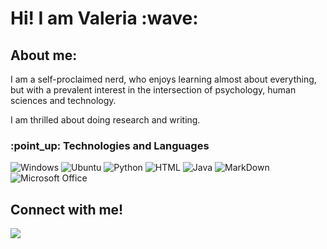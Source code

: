 <h1 align = "left">Hi! I am Valeria :wave:</h1>

<h2> About me:</h2>

I am a self-proclaimed nerd, who enjoys learning almost about everything, but with a prevalent interest in the intersection of psychology, human sciences and technology.

I am thrilled about doing research and writing.


</div>

<h3 align="left">:point_up: Technologies and Languages </h2>

![Windows](https://img.shields.io/badge/Windows-0078D6?style=flat-square&logoColor=white)
![Ubuntu](https://img.shields.io/badge/Ubuntu-E95420?style=flat-square&logo=ubuntu&logoColor=white)
![Python](https://img.shields.io/badge/Python-14354C?style=flat-square&logo=python&logoColor=white)
![HTML](https://img.shields.io/badge/HTML-239120?style=flat-square&logo=html5&logoColor=white)
![Java](https://img.shields.io/badge/-Java-007396?style=flat-square&logo=java)
![MarkDown](https://img.shields.io/badge/Markdown-000000?style=flat-square&logo=markdown&logoColor=white)
![Microsoft Office](https://img.shields.io/badge/Microsoft_Office-D83B01?style=flat-square&logo=microsoft-office&logoColor=white)

</div>
<div> 
<h2>Connect with me!</h2>
 
[<img src="https://img.shields.io/badge/linkedin-%230077B5.svg?&style=for-the-badge&logo=linkedin&logoColor=white" />](www.linkedin.com/in/valeria-orozco-castiblanco-) 
